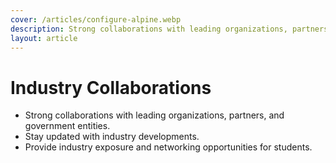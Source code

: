 ```yaml
---
cover: /articles/configure-alpine.webp
description: Strong collaborations with leading organizations, partners, and government entities.
layout: article
---
```


# Industry Collaborations

- Strong collaborations with leading organizations, partners, and government entities.
- Stay updated with industry developments.
- Provide industry exposure and networking opportunities for students.